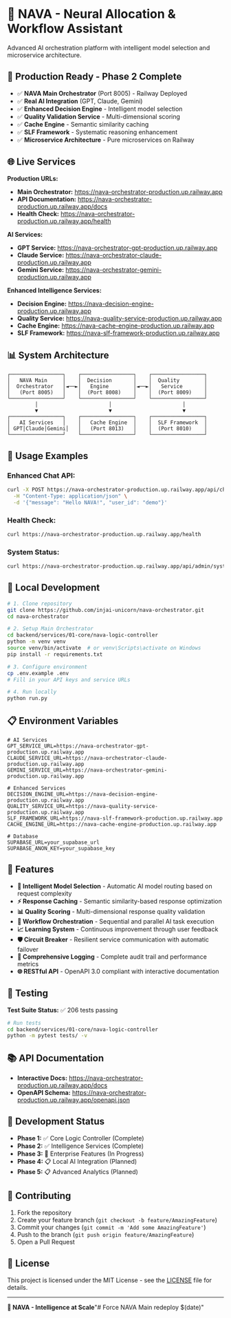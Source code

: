 # 🚀 NAVA - Neural Allocation & Workflow Assistant

Advanced AI orchestration platform with intelligent model selection and microservice architecture.

## 🎯 Production Ready - Phase 2 Complete

- ✅ **NAVA Main Orchestrator** (Port 8005) - Railway Deployed
- ✅ **Real AI Integration** (GPT, Claude, Gemini)
- ✅ **Enhanced Decision Engine** - Intelligent model selection
- ✅ **Quality Validation Service** - Multi-dimensional scoring
- ✅ **Cache Engine** - Semantic similarity caching
- ✅ **SLF Framework** - Systematic reasoning enhancement
- ✅ **Microservice Architecture** - Pure microservices on Railway

## 🌐 Live Services

**Production URLs:**
- **Main Orchestrator:** https://nava-orchestrator-production.up.railway.app
- **API Documentation:** https://nava-orchestrator-production.up.railway.app/docs
- **Health Check:** https://nava-orchestrator-production.up.railway.app/health

**AI Services:**
- **GPT Service:** https://nava-orchestrator-gpt-production.up.railway.app
- **Claude Service:** https://nava-orchestrator-claude-production.up.railway.app  
- **Gemini Service:** https://nava-orchestrator-gemini-production.up.railway.app

**Enhanced Intelligence Services:**
- **Decision Engine:** https://nava-decision-engine-production.up.railway.app
- **Quality Service:** https://nava-quality-service-production.up.railway.app
- **Cache Engine:** https://nava-cache-engine-production.up.railway.app
- **SLF Framework:** https://nava-slf-framework-production.up.railway.app

## 📊 System Architecture

```
┌─────────────────┐    ┌─────────────────┐    ┌─────────────────┐
│   NAVA Main     │    │  Decision       │    │  Quality        │
│  Orchestrator   │◄──►│   Engine        │◄──►│   Service       │
│   (Port 8005)   │    │  (Port 8008)    │    │  (Port 8009)    │
└─────────────────┘    └─────────────────┘    └─────────────────┘
         │                       │                       │
         ▼                       ▼                       ▼
┌─────────────────┐    ┌─────────────────┐    ┌─────────────────┐
│   AI Services   │    │   Cache Engine  │    │  SLF Framework  │
│ GPT│Claude│Gemini│   │   (Port 8013)   │    │  (Port 8010)    │
└─────────────────┘    └─────────────────┘    └─────────────────┘
```

## 🚀 Usage Examples

### **Enhanced Chat API:**
```bash
curl -X POST https://nava-orchestrator-production.up.railway.app/api/chat/enhanced \
  -H "Content-Type: application/json" \
  -d '{"message": "Hello NAVA!", "user_id": "demo"}'
```

### **Health Check:**
```bash
curl https://nava-orchestrator-production.up.railway.app/health
```

### **System Status:**
```bash
curl https://nava-orchestrator-production.up.railway.app/api/admin/system-status
```

## 🔧 Local Development

```bash
# 1. Clone repository
git clone https://github.com/injai-unicorn/nava-orchestrator.git
cd nava-orchestrator

# 2. Setup Main Orchestrator
cd backend/services/01-core/nava-logic-controller
python -m venv venv
source venv/bin/activate  # or venv\Scripts\activate on Windows
pip install -r requirements.txt

# 3. Configure environment
cp .env.example .env
# Fill in your API keys and service URLs

# 4. Run locally
python run.py
```

## 📋 Environment Variables

```env
# AI Services
GPT_SERVICE_URL=https://nava-orchestrator-gpt-production.up.railway.app
CLAUDE_SERVICE_URL=https://nava-orchestrator-claude-production.up.railway.app
GEMINI_SERVICE_URL=https://nava-orchestrator-gemini-production.up.railway.app

# Enhanced Services
DECISION_ENGINE_URL=https://nava-decision-engine-production.up.railway.app
QUALITY_SERVICE_URL=https://nava-quality-service-production.up.railway.app
SLF_FRAMEWORK_URL=https://nava-slf-framework-production.up.railway.app
CACHE_ENGINE_URL=https://nava-cache-engine-production.up.railway.app

# Database
SUPABASE_URL=your_supabase_url
SUPABASE_ANON_KEY=your_supabase_key
```

## 🎯 Features

- **🧠 Intelligent Model Selection** - Automatic AI model routing based on request complexity
- **⚡ Response Caching** - Semantic similarity-based response optimization  
- **📊 Quality Scoring** - Multi-dimensional response quality validation
- **🔄 Workflow Orchestration** - Sequential and parallel AI task execution
- **📈 Learning System** - Continuous improvement through user feedback
- **🛡️ Circuit Breaker** - Resilient service communication with automatic failover
- **📝 Comprehensive Logging** - Complete audit trail and performance metrics
- **🌐 RESTful API** - OpenAPI 3.0 compliant with interactive documentation

## 🧪 Testing

**Test Suite Status:** ✅ 206 tests passing

```bash
# Run tests
cd backend/services/01-core/nava-logic-controller
python -m pytest tests/ -v
```

## 📚 API Documentation

- **Interactive Docs:** https://nava-orchestrator-production.up.railway.app/docs
- **OpenAPI Schema:** https://nava-orchestrator-production.up.railway.app/openapi.json

## 🔄 Development Status

- **Phase 1:** ✅ Core Logic Controller (Complete)
- **Phase 2:** ✅ Intelligence Services (Complete) 
- **Phase 3:** 🚧 Enterprise Features (In Progress)
- **Phase 4:** 📋 Local AI Integration (Planned)
- **Phase 5:** 📋 Advanced Analytics (Planned)

## 🤝 Contributing

1. Fork the repository
2. Create your feature branch (`git checkout -b feature/AmazingFeature`)
3. Commit your changes (`git commit -m 'Add some AmazingFeature'`)
4. Push to the branch (`git push origin feature/AmazingFeature`)
5. Open a Pull Request

## 📄 License

This project is licensed under the MIT License - see the [LICENSE](LICENSE) file for details.

---

**🚀 NAVA - Intelligence at Scale**"# Force NAVA Main redeploy $(date)" 
